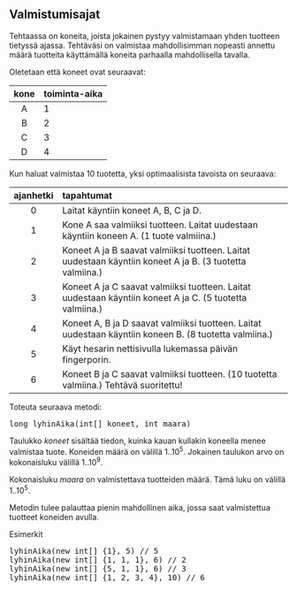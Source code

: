 ## Valmistumisajat ##

Tehtaassa on koneita, joista jokainen pystyy valmistamaan yhden tuotteen tietyssä ajassa.
Tehtäväsi on valmistaa mahdollisimman nopeasti annettu määrä tuotteita käyttämällä koneita parhaalla mahdollisella tavalla.

Oletetaan että koneet ovat seuraavat:

| kone | toiminta-aika |
| :----:|:-----|
| A | 1 |
| B | 2 |
| C | 3 |
| D | 4 |

Kun haluat valmistaa 10 tuotetta, yksi optimaalisista tavoista on seuraava:

| ajanhetki |	tapahtumat |
| :----:|:-----|
| 0	| Laitat käyntiin koneet A, B, C ja D. |
| 1	| Kone A saa valmiiksi tuotteen. Laitat uudestaan käyntiin koneen A. (1 tuote valmiina.) |
| 2	| Koneet A ja B saavat valmiiksi tuotteen. Laitat uudestaan käyntiin koneet A ja B. (3 tuotetta valmiina.) |
| 3	| Koneet A ja C saavat valmiiksi tuotteen. Laitat uudestaan käyntiin koneet A ja C. (5 tuotetta valmiina.) |
| 4	| Koneet A, B ja D saavat valmiiksi tuotteen. Laitat uudestaan käyntiin koneen B. (8 tuotetta valmiina.) |
| 5	| Käyt hesarin nettisivulla lukemassa päivän fingerporin. |
| 6	| Koneet B ja C saavat valmiiksi tuotteen. (10 tuotetta valmiina.) Tehtävä suoritettu! |

Toteuta seuraava metodi:

<pre>long lyhinAika(int[] koneet, int maara)</pre>

Taulukko <em>koneet</em> sisältää tiedon, kuinka kauan kullakin koneella menee valmistaa tuote.
Koneiden määrä on välillä 1..10<sup>5</sup>. Jokainen taulukon arvo on kokonaisluku välillä 1..10<sup>9</sup>.

Kokonaisluku <em>maara</em> on valmistettava tuotteiden määrä. Tämä luku on välillä 1..10<sup>5</sup>.

Metodin tulee palauttaa pienin mahdollinen aika, jossa saat valmistettua tuotteet koneiden avulla.

Esimerkit

<pre>lyhinAika(new int[] {1}, 5) // 5
lyhinAika(new int[] {1, 1, 1}, 6) // 2
lyhinAika(new int[] {5, 1, 1}, 6) // 3
lyhinAika(new int[] {1, 2, 3, 4}, 10) // 6</pre>
